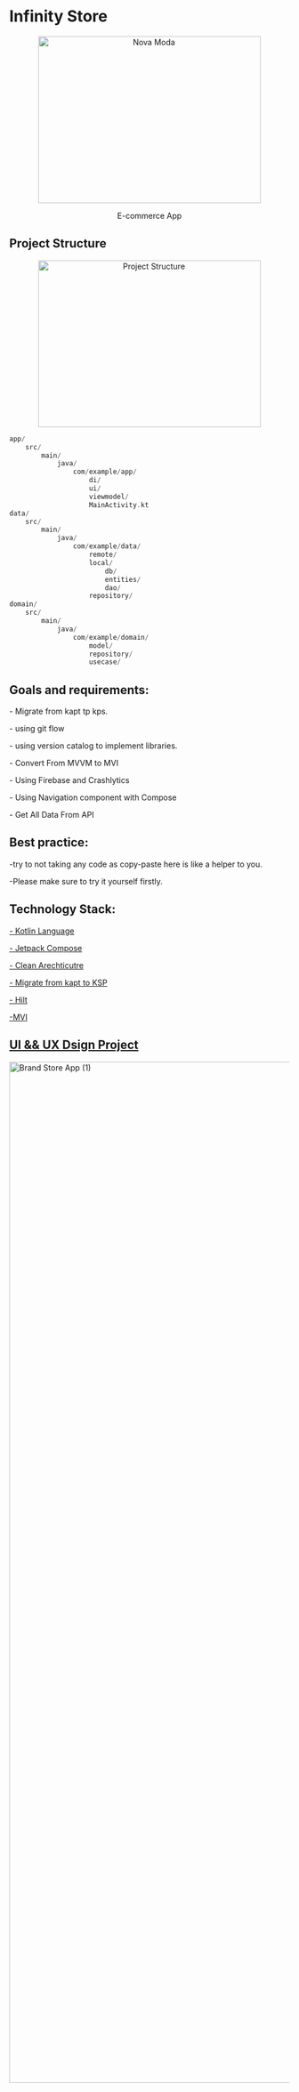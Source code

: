 <html>
  <head> 
    <body>
<h1> Infinity Store  </h1>
      <p align="center">
<img src="https://github.com/DoaaMosalam/Infinity-Store-App/assets/40686512/b2647314-e4b7-4a45-a7bd-7ce15cfd058e" width="400" height="300" alt="Nova Moda"/>
</p>

 <p  align="center">E-commerce App</p>

  ## Project Structure
<div align="center">
 <img src="https://github.com/DoaaMosalam/Quotes/assets/40686512/93feb519-da35-4e90-b764-a049de6da98b" width="400" height="300" alt="Project Structure"/>
</div>

```groovy
app/
    src/
        main/
            java/
                com/example/app/
                    di/
                    ui/
                    viewmodel/
                    MainActivity.kt
data/
    src/
        main/
            java/
                com/example/data/
                    remote/
                    local/
                        db/
                        entities/
                        dao/
                    repository/
domain/
    src/
        main/
            java/
                com/example/domain/
                    model/
                    repository/
                    usecase/
```
 
   ## Goals and requirements:

<p> - Migrate from kapt tp kps. </p>
<p> - using git flow</p>
<p> - using version catalog to implement libraries. </p>
<p> - Convert From MVVM to MVI</p>
<p> - Using Firebase and Crashlytics
<p>- Using Navigation component with Compose</p>
</p> - Get All Data From API </p>


  ## Best practice:
  <p> -try to not taking any code as copy-paste here is like a helper to you.</p> 
       <p> -Please make sure to try it yourself firstly.</p>
       
  ## Technology Stack:
   <p><a href ="https://kotlinlang.org/">- Kotlin Language</a></p>
     <p><a href ="https://developer.android.com/develop/ui/compose">- Jetpack Compose</a></p>
    <p><a href ="https://developer.android.com/topic/architecture">- Clean Arechticutre</a></p>
    <p><a href ="https://developer.android.com/build/migrate-to-ksp">- Migrate from kapt to KSP </a></p>
        <p><a href ="https://developer.android.com/training/dependency-injection/hilt-android">- Hilt </a></p>
    <p><a href="https://medium.com/@mohammedkhudair57/mvi-architecture-pattern-in-android-0046bf9b8a2e"> -MVI</p>
      
  ## UI && UX Dsign Project

   <img width="1836" alt="Brand Store App (1)" src="https://github.com/DoaaMosalam/Infinity-Store-App/assets/40686512/7e035968-8d92-4683-80f5-d396d1a2c37e">

    
       
